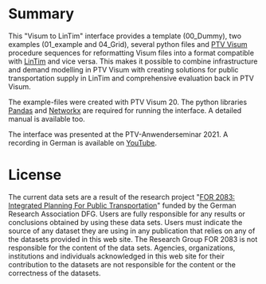 # Summary
This "Visum to LinTim" interface provides a template (00_Dummy), two examples (01_example and 04_Grid), several python files and [PTV Visum](https://www.ptvgroup.com/en/solutions/products/ptv-visum/) procedure sequences for reformatting Visum files into a format compatible with [LinTim](https://www.lintim.net/) and vice versa. This makes it possible to combine infrastructure and demand modelling in PTV Visum with creating solutions for public transportation supply in LinTim and comprehensive evaluation back in PTV Visum.

The example-files were created with PTV Visum 20. The python libraries [Pandas](https://pandas.pydata.org/) and [Networkx](https://networkx.org/) are required for running the interface. A detailed manual is available too.

The interface was presented at the PTV-Anwenderseminar 2021. A recording in German is available on [YouTube](https://www.youtube.com/watch?v=lNbBRE3-VDQ).

# License 

The current data sets are a result of the research project "[FOR 2083: Integrated Planning For Public Transportation](https://for2083.mathematik.uni-kl.de/en/project/index)" funded by the German Research Association DFG. Users are fully responsible for any results or conclusions obtained by using these data sets. Users must indicate the source of any dataset they are using in any publication that relies on any of the datasets provided in this web site.  The Research Group FOR 2083 is not responsible for the content of the data sets. Agencies, organizations, institutions and individuals acknowledged in this web site for their contribution to the datasets are not responsible for the content or the correctness of the datasets.
